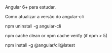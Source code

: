 Angular 6+ para estudar.


Como atualizar a versão do angular-cli

npm uninstall -g angular-cli

npm cache clean or npm cache verify (if npm > 5)

npm install -g @angular/cli@latest